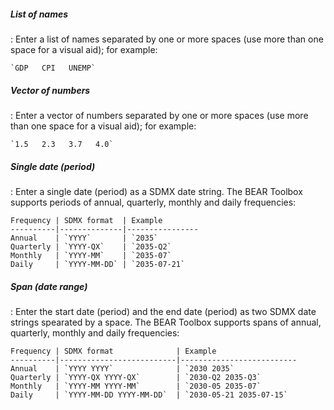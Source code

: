 
##### List of names

:   Enter a list of names separated by one or more spaces (use more than one space
    for a visual aid); for example:

    `GDP   CPI   UNEMP`


##### Vector of numbers

:   Enter a vector of numbers separated by one or more spaces (use more than one
    space for a visual aid); for example:

    `1.5   2.3   3.7   4.0`


##### Single date (period)

:   Enter a single date (period) as a SDMX date string. The BEAR Toolbox supports
    periods of annual, quarterly, monthly and daily frequencies:
 
    Frequency | SDMX format  | Example
    ----------|--------------|----------------
    Annual    | `YYYY`       | `2035`
    Quarterly | `YYYY-QX`    | `2035-Q2`
    Monthly   | `YYYY-MM`    | `2035-07`
    Daily     | `YYYY-MM-DD` | `2035-07-21`


##### Span (date range)

:   Enter the start date (period) and the end date (period) as two SDMX date strings
    spearated by a space. The BEAR Toolbox supports spans of annual, quarterly,
    monthly and daily frequencies:
 
    Frequency | SDMX format              | Example
    ----------|--------------------------|--------------------------
    Annual    | `YYYY YYYY`              | `2030 2035`
    Quarterly | `YYYY-QX YYYY-QX`        | `2030-Q2 2035-Q3`
    Monthly   | `YYYY-MM YYYY-MM`        | `2030-05 2035-07`
    Daily     | `YYYY-MM-DD YYYY-MM-DD`  | `2030-05-21 2035-07-15`


